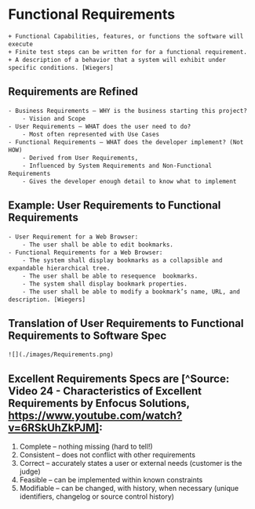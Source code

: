 # Functional Requirements 

    + Functional Capabilities, features, or functions the software will execute
    + Finite test steps can be written for for a functional requirement. 
    + A description of a behavior that a system will exhibit under specific conditions. [Wiegers]

## Requirements are Refined

    - Business Requirements – WHY is the business starting this project? 
        - Vision and Scope
    - User Requirements – WHAT does the user need to do? 
        - Most often represented with Use Cases
    - Functional Requirements – WHAT does the developer implement? (Not HOW)
        - Derived from User Requirements, 
        - Influenced by System Requirements and Non-Functional Requirements
        - Gives the developer enough detail to know what to implement

## Example: User Requirements to Functional Requirements
    - User Requirement for a Web Browser:
        - The user shall be able to edit bookmarks.
    - Functional Requirements for a Web Browser:
        - The system shall display bookmarks as a collapsible and expandable hierarchical tree.
        - The user shall be able to resequence  bookmarks.
        - The system shall display bookmark properties.
        - The user shall be able to modify a bookmark’s name, URL, and description. [Wiegers]


## Translation of User Requirements to Functional Requirements to Software Spec
    ![](./images/Requirements.png)

## Excellent Requirements Specs are [^Source: Video 24 - Characteristics of Excellent Requirements by Enfocus Solutions, https://www.youtube.com/watch?v=6RSkUhZkPJM]: 
1. Complete – nothing missing (hard to tell!)
2. Consistent – does not conflict with other requirements
3. Correct – accurately states a user or external needs (customer is the judge)
4. Feasible – can be implemented within known constraints
5. Modifiable – can be changed, with history, when necessary (unique identifiers, changelog or source control history)

